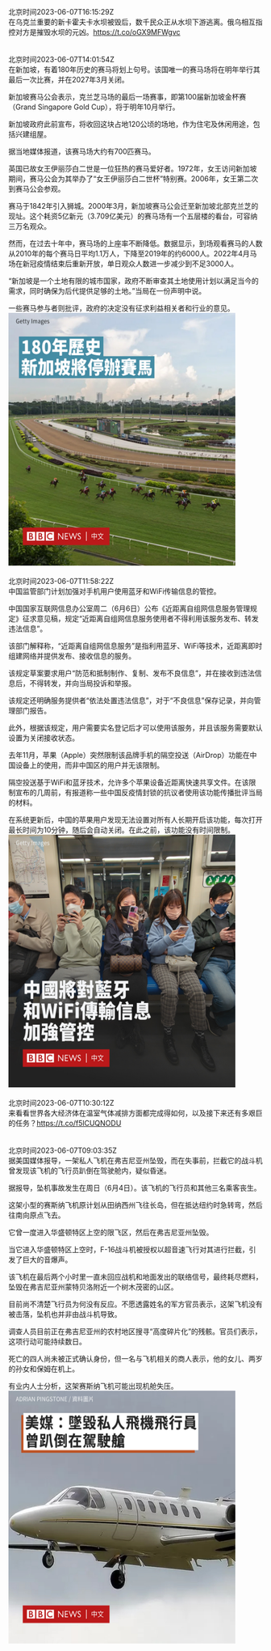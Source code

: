 北京时间2023-06-07T16:15:29Z<br>在乌克兰重要的新卡霍夫卡水坝被毁后，数千民众正从水坝下游逃离。俄乌相互指控对方是摧毁水坝的元凶。https://t.co/oGX9MFWgvc<br><br><br>北京时间2023-06-07T14:01:54Z<br>在新加坡，有着180年历史的赛马将划上句号。该国唯一的赛马场将在明年举行其最后一次比赛，并在2027年3月关闭。

新加坡赛马公会表示，克兰芝马场的最后一场赛事，即第100届新加坡金杯赛（Grand Singapore Gold Cup），将于明年10月举行。

新加坡政府此前宣布，将收回这块占地120公顷的场地，作为住宅及休闲用途，包括兴建组屋。

据当地媒体报道，该赛马场大约有700匹赛马。

英国已故女王伊丽莎白二世是一位狂热的赛马爱好者。1972年，女王访问新加坡期间，赛马公会为其举办了“女王伊丽莎白二世杯”特别赛。2006年，女王第二次到赛马公会参观。

赛马于1842年引入狮城。2000年3月，新加坡赛马公会迁至新加坡北部克兰芝的现址。这个耗资5亿新元（3.709亿美元）的赛马场有一个五层楼的看台，可容纳三万名观众。

然而，在过去十年中，赛马场的上座率不断降低。数据显示，到场观看赛马的人数从2010年的每个赛马日平均1.1万人，下降至2019年的约6000人。2022年4月马场在新冠疫情结束后重新开放，单日观众人数进一步减少到不足3000人。

“新加坡是一个土地有限的城市国家，政府不断审查其土地使用计划以满足当今的需求，同时确保为后代提供足够的土地。”当局在一份声明中说。

一些赛马参与者则批评，政府的决定没有征求利益相关者和行业的意见。<br><img src='/temp/image/2023/t-Month-6/1666324586424856584_0.jpg' width='450' height='500'><br><br>北京时间2023-06-07T11:58:22Z<br>中国​监管部门计划加强对手机用户使用蓝牙和WiFi传输信息的管控。

中国国家互联网信息办公室周二（6月6日）公布《近距离自组网信息服务管理规定》征求意见稿，规定“近距离自组网信息服务使用者不得利用该服务发布、转发违法信息”。

该部门解释称，“近距离自组网信息服务”是指利用蓝牙、WiFi等技术，近距离即时组建网络并提供发布、接收信息的服务。

该规定草案要求用户“防范和抵制制作、复制、发布不良信息”，并在接收到违法信息后，不得转发，并向当局投诉和举报。

该规定还明确服务提供者“依法处置违法信息”，对于“不良信息”保存记录，并向管理部门报告。

此外，根据该规定，用户需要实名登记后才可以使用该服务，并且该服务需要默认设置为关闭接收状态。

去年11月，苹果（Apple）突然限制该品牌手机的隔空投送（AirDrop）功能在中国设备上的使用，而非中国区的用户并无该限制。

隔空投送基于WiFi和蓝牙技术，允许多个苹果设备近距离快速共享文件。在该限制宣布的几周前，有报道称一些中国反疫情封锁的抗议者使用该功能传播批评当局的材料。

在系统更新后，中国的苹果用户发现无法设置对所有人长期开启该功能，每次打开最长时间为10分钟，随后会自动关闭。在此之前，该功能没有时间限制。<br><img src='/temp/image/2023/t-Month-6/1666293496632979456_0.jpg' width='450' height='500'><br><br>北京时间2023-06-07T10:30:12Z<br>来看看世界各大经济体在温室气体减排方面都完成得如何，以及接下来还有多艰巨的任务？https://t.co/f5lCUQNODU<br><br><br>北京时间2023-06-07T09:03:35Z<br>据美国媒体报导，一架私人飞机在弗吉尼亚州坠毁，而在失事前，拦截它的战斗机曾发现该飞机的飞行员趴倒在驾驶舱内，疑似昏迷。

据报导，坠机事故发生在周日（6月4日）。该飞机的飞行员和其他三名乘客丧生。

这架小型的赛斯纳飞机原计划从田纳西州飞往长岛，但在抵达纽约时急转弯，然后往南向原点飞去。

它曾一度进入华盛顿特区上空的限飞区，然后在弗吉尼亚州坠毁。

当它进入华盛顿特区上空时，F-16战斗机被授权以超音速飞行对其进行拦截，引发了巨大的音爆声。

该飞机在最后两个小时里一直未回应战机和地面发出的联络信号，最终耗尽燃料，坠毁在弗吉尼亚州蒙特贝洛附近一个树木茂密的山区。

目前尚不清楚飞行员为何没有反应。不愿透露姓名的军方官员表示，这架飞机没有被击落，坠机也并非由战斗机导致。

调查人员目前正在弗吉尼亚州的农村地区搜寻“高度碎片化”的残骸。官员们表示，这项行动可能持续数日。

死亡的四人尚未被正式确认身份，但一名与飞机相关的商人表示，他的女儿、两岁的孙女和保姆在机上。

有业内人士分析，这架赛斯纳飞机可能出现机舱失压。<br><img src='/temp/image/2023/t-Month-6/1666249510476193792_0.jpg' width='450' height='500'><br><br>